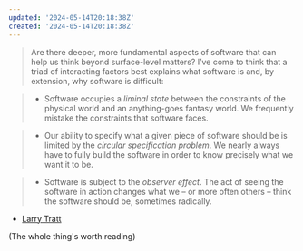 ```yaml
---
updated: '2024-05-14T20:18:38Z'
created: '2024-05-14T20:18:38Z'
---
```

> Are there deeper, more fundamental aspects of software that can help us think beyond surface-level matters? I’ve come to think that a triad of interacting factors best explains what software is and, by extension, why software is difficult:

> - Software occupies a _liminal state_ between the constraints of the physical world and an anything-goes fantasy world. We frequently mistake the constraints that software faces.
  
> - Our ability to specify what a given piece of software should be is limited by the _circular specification problem_. We nearly always have to fully build the software in order to know precisely what we want it to be.
  
> - Software is subject to the _observer effect_. The act of seeing the software in action changes what we – or more often others – think the software should be, sometimes radically.

- [Larry Tratt](https://tratt.net/laurie/blog/2024/what_factors_explain_the_nature_of_software.html)

(The whole thing's worth reading)